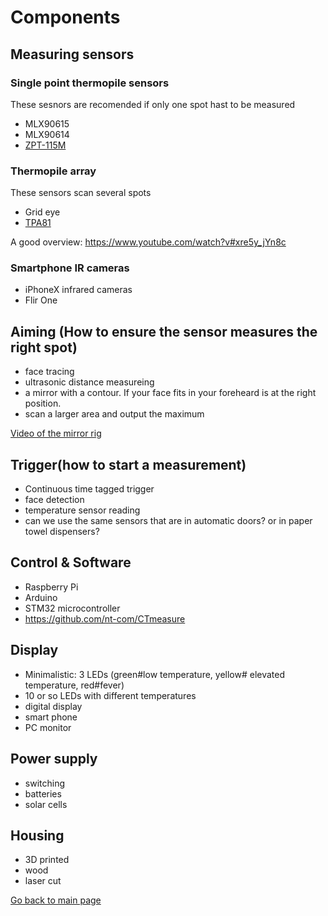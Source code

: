 # Components

## Measuring sensors

### Single point thermopile sensors 
These sesnors are recomended if only one spot hast to be measured
* MLX90615
* MLX90614
* [ZPT-115M](https://www.mouser.com/datasheet/2/18/AAS-920-550A-Thermometrics-ZPT-115M-032114-web-1139409.pdf)

### Thermopile array 
These sensors scan several spots
* Grid eye
* [TPA81](https://www.robot-electronics.co.uk/htm/tpa81tech.htm)

A good overview: https://www.youtube.com/watch?v#xre5y_jYn8c

### Smartphone IR cameras
* iPhoneX infrared cameras
* Flir One

## Aiming (How to ensure the sensor measures the right spot)
* face tracing
* ultrasonic distance measureing
* a mirror with a contour. If your face fits in your foreheard is at the right position.
* scan a larger area and output the maximum

[Video of the mirror rig](https://helpfulengineering.slack.com/archives/CVCEV2V0V/p1584772258240900?thread_ts#1584656787.186800&cid#CVCEV2V0V)

## Trigger(how to start a measurement)
* Continuous time tagged trigger
* face detection
* temperature sensor reading
* can we use the same sensors that are in automatic doors? or in paper towel dispensers?

## Control & Software
* Raspberry Pi
* Arduino
* STM32 microcontroller
* https://github.com/nt-com/CTmeasure

## Display
* Minimalistic: 3 LEDs (green#low temperature, yellow# elevated temperature, red#fever)
* 10 or so LEDs with different temperatures
* digital display
* smart phone
* PC monitor

## Power supply
* switching
* batteries
* solar cells

## Housing
* 3D printed 
* wood
* laser cut

[Go back to main page](../README.md)